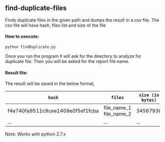 ## find-duplicate-files
  Finds duplicate files in the given path and dumps the result in a csv file. The csv file will have hash, files list and size of the file

#### How to execute:
  ```
  python findDuplicate.py
  ```
  Once you run the program it will ask for the directory to analyze for duplicate file. Then you will be asked for the report file name.
  
#### Result file:
The result will be saved in the below format,<br>

| `hash` | `files`  | `size (in bytes)`|
| -----| -----| -----|
| f4e740fa9511c9cee1409e0f5ef1fcba| file_name_1<br>file_name_2| 34567938|
| ...| ...| ...|

Note: Works with python 2.7.x
